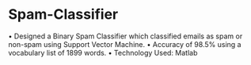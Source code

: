 # Spam-Classifier
• Designed a Binary Spam Classifier which classified emails as spam or non-spam using Support Vector Machine. 
• Accuracy of 98.5% using a vocabulary list of 1899 words. 
• Technology Used: Matlab 
